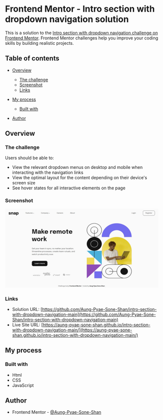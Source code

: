# Frontend Mentor - Intro section with dropdown navigation solution

This is a solution to the [Intro section with dropdown navigation challenge on Frontend Mentor](https://www.frontendmentor.io/challenges/intro-section-with-dropdown-navigation-ryaPetHE5). Frontend Mentor challenges help you improve your coding skills by building realistic projects. 

## Table of contents

- [Overview](#overview)
  - [The challenge](#the-challenge)
  - [Screenshot](#screenshot)
  - [Links](#links)
- [My process](#my-process)
  - [Built with](#built-with)

- [Author](#author)



## Overview

### The challenge

Users should be able to:

- View the relevant dropdown menus on desktop and mobile when interacting with the navigation links
- View the optimal layout for the content depending on their device's screen size
- See hover states for all interactive elements on the page

### Screenshot

![](./screenshots/desktop.png)


### Links

- Solution URL: [https://github.com/Aung-Pyae-Sone-Shan/intro-section-with-dropdown-navigation-main](https://github.com/Aung-Pyae-Sone-Shan/intro-section-with-dropdown-navigation-main)
- Live Site URL: [https://aung-pyae-sone-shan.github.io/intro-section-with-dropdown-navigation-main/](https://aung-pyae-sone-shan.github.io/intro-section-with-dropdown-navigation-main/)

## My process

### Built with

- Html
- CSS 
- JavaScript


## Author

<!-- - Website - [Add your name here](https://www.your-site.com) -->
- Frontend Mentor - [@Aung-Pyae-Sone-Shan](https://www.frontendmentor.io/profile/Aung-Pyae-Sone-Shan)
<!-- - Twitter - [@yourusername](https://www.twitter.com/yourusername) -->





